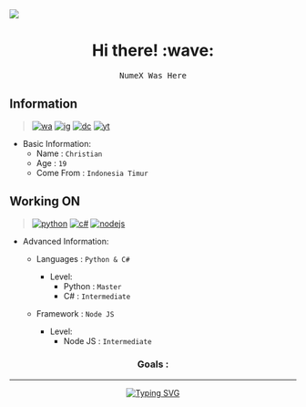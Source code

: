 <img align="center" height="auto" src="https://i.imgur.com/SHitcKw.jpeg"/>

<h1 align='center'> Hi there! :wave:</h1>
<pre align='center'>NumeX Was Here</pre>

## Information
> [![wa](https://img.shields.io/badge/WhatsApp-25D366?style=for-the-badge&logo=whatsapp&logoColor=white)](https://api.whatsapp.com/send/?phone=6282198256727&text&app_absent=0) [![ig](https://img.shields.io/badge/Instagram-E4405F?style=for-the-badge&logo=instagram&logoColor=white)](https://instagram.com/_numex._) [![dc](https://img.shields.io/badge/Discord-7289DA?style=for-the-badge&logo=discord&logoColor=white)](https://discordapp.com/users/868038353692557322/) [![yt](https://img.shields.io/badge/YouTube-FF0000?style=for-the-badge&logo=youtube&logoColor=white)](https://www.youtube.com/channel/UCDXi6rK5MBvpQ-o4Gn5pJhg)

- Basic Information:
  - Name : `Christian`
  - Age : `19`
  - Come From : `Indonesia Timur`

## Working ON
> [![python](https://img.shields.io/badge/Python-3776AB?style=for-the-badge&logo=python&logoColor=black)](https://www.python.org/) [![c#](https://img.shields.io/badge/C%23-239120?style=for-the-badge&logo=c-sharp&logoColor=black)](https://docs.microsoft.com/en-us/dotnet/csharp/programming-guide/) [![nodejs](https://img.shields.io/badge/Node.js-339933?style=for-the-badge&logo=nodedotjs&logoColor=black)](https://nodejs.org/en/docs/)

- Advanced Information:
  - Languages : `Python & C#`
    - Level:
      - Python : `Master`
      - C# : `Intermediate`

  - Framework : `Node JS`
    - Level:
      - Node JS : `Intermediate`

<h3 align="center"><b>Goals :</b></h3>
<hr>
<p align="center">
  <a href="https://git.io/typing-svg"><img src="https://readme-typing-svg.demolab.com?font=Fira+Code&size=20&pause=1000&color=B918F7&width=435&lines=I'm+Currently+Mastering+Golang" alt="Typing SVG" /></a>
</p>

